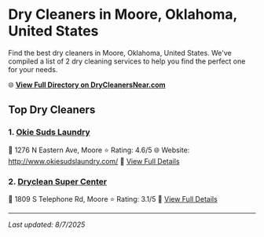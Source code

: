 # Dry Cleaners in Moore, Oklahoma, United States

Find the best dry cleaners in Moore, Oklahoma, United States. We've compiled a list of 2 dry cleaning services to help you find the perfect one for your needs.

🌐 **[View Full Directory on DryCleanersNear.com](https://drycleanersnear.com/city/US/Oklahoma/Moore)**

## Top Dry Cleaners

### 1. [Okie Suds Laundry](https://drycleanersnear.com/dryCleaner/687d9f477c4eddf67e47eb29/okie-suds-laundry)
📍 1276 N Eastern Ave, Moore
⭐ Rating: 4.6/5
🌐 Website: http://www.okiesudslaundry.com/
🔗 [View Full Details](https://drycleanersnear.com/dryCleaner/687d9f477c4eddf67e47eb29/okie-suds-laundry)

### 2. [Dryclean Super Center](https://drycleanersnear.com/dryCleaner/687d9fa67c4eddf67e47ee1c/dryclean-super-center)
📍 1809 S Telephone Rd, Moore
⭐ Rating: 3.1/5
🔗 [View Full Details](https://drycleanersnear.com/dryCleaner/687d9fa67c4eddf67e47ee1c/dryclean-super-center)


---

*Last updated: 8/7/2025*
